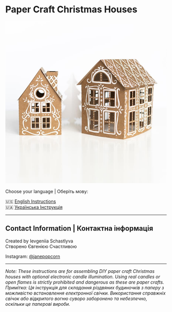 # Paper Craft Christmas Houses

![Christmas Houses](./images/image001.jpg)

Choose your language | Оберіть мову:

🇺🇸 [English Instructions](english.html)  
🇺🇦 [Українська Інструкція](ukrainian.html)

---

## Contact Information | Контактна інформація

Created by Ievgeniia Schastlyva  
Створено Євгенією Счастливою

Instagram: [@janepopcorn](https://www.instagram.com/janepopcorn/)

---

*Note: These instructions are for assembling DIY paper craft Christmas houses with optional electronic candle illumination. Using real candles or open flames is strictly prohibited and dangerous as these are paper crafts.*  
*Примітка: Ця інструкція для складання різдвяних будиночків з паперу з можливістю встановлення електронної свічки. Використання справжніх свічок або відкритого вогню суворо заборонено та небезпечно, оскільки це паперові вироби.*
